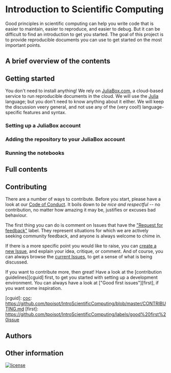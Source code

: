 # Introduction to Scientific Computing

Good principles in scientific computing can help you write code that is easier
to maintain, easier to reproduce, and easier to debug. But it can be difficult
to find an introduction to get you started. The goal of this project is to
provide reproducible documents you can use to get started on the most important
points.

## A brief overview of the contents

## Getting started

You don't need to install anything! We rely on [JuliaBox.com][jlbox], a
cloud-based service to run reproducible documents in the cloud. We will use the [Julia][jl] language;
but you don't need to know anything about it either. We will keep the discussion veery general, and
not use any of the (very cool!) language-specific features and syntax.

[jlbox]: https://juliabox.com/
[jl]: http://julialang.org/

### Setting up a JuliaBox account

### Adding the repository to your JuliaBox account

### Running the notebooks

## Full contents

## Contributing

There are a number of ways to contribute. Before you start, please have a look
at our [Code of Conduct][coc]. It boils down to *be nice and respectful* -- no
contribution, no matter how amazing it may be, justifies or excuses bad
behaviour.

[coc]: https://github.com/tpoisot/IntroScientificComputing/blob/master/CODE_OF_CONDUCT.md

The first thing you can do is comment on Issues that have the ["Request for
feedback"][feedback] label. They represent situations for which we are actively
seeking community feedback, and anyone is always welcome to chime in.

[feedback]: https://github.com/tpoisot/IntroScientificComputing/labels/request%20for%20feedback

If there is a more specific point you would like to raise, you can [create a new
Issue][new_issue], and explain your idea, critique, or comment. And of course,
you can always browse the [current Issues][issues], to get a sense of what is
being discussed.

[new_issue]: https://github.com/tpoisot/IntroScientificComputing/issues/new
[issues]: https://github.com/tpoisot/IntroScientificComputing/issues

If you want to contribute more, then great! Have a look at the [contribution
guidelines][cguid] first, to get you started with setting up a development
environment. You can always have a look at ["Good first issues"][first], if you
want some inspiration.

[cguid]: [coc]: https://github.com/tpoisot/IntroScientificComputing/blob/master/CONTRIBUTING.md
[first]: https://github.com/tpoisot/IntroScientificComputing/labels/good%20first%20issue

## Authors

## Other information

[![license](https://img.shields.io/github/license/tpoisot/IntroScientificComputing.svg?style=flat-square)]()
